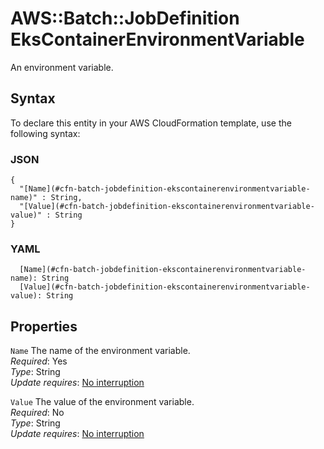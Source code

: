# AWS::Batch::JobDefinition EksContainerEnvironmentVariable<a name="aws-properties-batch-jobdefinition-ekscontainerenvironmentvariable"></a>

An environment variable\.

## Syntax<a name="aws-properties-batch-jobdefinition-ekscontainerenvironmentvariable-syntax"></a>

To declare this entity in your AWS CloudFormation template, use the following syntax:

### JSON<a name="aws-properties-batch-jobdefinition-ekscontainerenvironmentvariable-syntax.json"></a>

```
{
  "[Name](#cfn-batch-jobdefinition-ekscontainerenvironmentvariable-name)" : String,
  "[Value](#cfn-batch-jobdefinition-ekscontainerenvironmentvariable-value)" : String
}
```

### YAML<a name="aws-properties-batch-jobdefinition-ekscontainerenvironmentvariable-syntax.yaml"></a>

```
  [Name](#cfn-batch-jobdefinition-ekscontainerenvironmentvariable-name): String
  [Value](#cfn-batch-jobdefinition-ekscontainerenvironmentvariable-value): String
```

## Properties<a name="aws-properties-batch-jobdefinition-ekscontainerenvironmentvariable-properties"></a>

`Name`  <a name="cfn-batch-jobdefinition-ekscontainerenvironmentvariable-name"></a>
The name of the environment variable\.  
*Required*: Yes  
*Type*: String  
*Update requires*: [No interruption](https://docs.aws.amazon.com/AWSCloudFormation/latest/UserGuide/using-cfn-updating-stacks-update-behaviors.html#update-no-interrupt)

`Value`  <a name="cfn-batch-jobdefinition-ekscontainerenvironmentvariable-value"></a>
The value of the environment variable\.  
*Required*: No  
*Type*: String  
*Update requires*: [No interruption](https://docs.aws.amazon.com/AWSCloudFormation/latest/UserGuide/using-cfn-updating-stacks-update-behaviors.html#update-no-interrupt)